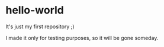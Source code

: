 # hello-world
It's just my first repository ;)

I made it only for testing purposes, so it will be gone someday.
